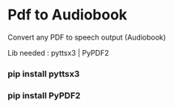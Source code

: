 # Pdf to Audiobook
Convert any PDF to speech output (Audiobook)


Lib needed :  pyttsx3  |  PyPDF2
### pip install pyttsx3
### pip install PyPDF2
